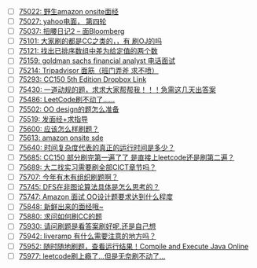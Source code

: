 - [ ] [75022: 野生amazon onsite面经](http://instant.1point3acres.com/thread/75022)
- [ ] [75027: yahoo电面， 第四轮](http://instant.1point3acres.com/thread/75027)
- [ ] [75037: 扭腰日记2 – 面Bloomberg](http://instant.1point3acres.com/thread/75037)
- [ ] [75101: 大家刷的都是CC之类的，，有 刷OJ的吗](http://instant.1point3acres.com/thread/75101)
- [ ] [75121: 找出已排序数组中差为给定值的两个数](http://instant.1point3acres.com/thread/75121)
- [ ] [75159: goldman sachs financial analyst 电话面试](http://instant.1point3acres.com/thread/75159)
- [ ] [75214: Tripadvisor 面筋（班门弄斧 求不喷）](http://instant.1point3acres.com/thread/75214)
- [ ] [75293: CC150 5th Edition Dropbox Link](http://instant.1point3acres.com/thread/75293)
- [ ] [75430: 一道动规的题，求求大家帮帮我！！！急需这几天出答案](http://instant.1point3acres.com/thread/75430)
- [ ] [75486: LeetCode刷不动了……](http://instant.1point3acres.com/thread/75486)
- [ ] [75502: OO design的题怎么准备](http://instant.1point3acres.com/thread/75502)
- [ ] [75519: 发面经+求指导](http://instant.1point3acres.com/thread/75519)
- [ ] [75600: 应该怎么样刷题？](http://instant.1point3acres.com/thread/75600)
- [ ] [75613: amazon onsite sde](http://instant.1point3acres.com/thread/75613)
- [ ] [75640: 时间复杂度代表的真正的运行时间是多少？](http://instant.1point3acres.com/thread/75640)
- [ ] [75685: CC150 部分刷完第一遍了了 是直接上leetcode还是刷第二遍？](http://instant.1point3acres.com/thread/75685)
- [ ] [75689: 大二找实习需要刷全部CICT章节吗？](http://instant.1point3acres.com/thread/75689)
- [ ] [75707: 今年有木有组织刷题啊？](http://instant.1point3acres.com/thread/75707)
- [ ] [75745: DFS在非图论算法具体是怎么思考的？](http://instant.1point3acres.com/thread/75745)
- [ ] [75747: Amazon 面试 OO设计题要求达到什么程度](http://instant.1point3acres.com/thread/75747)
- [ ] [75848: 新鲜出来的面经哦~](http://instant.1point3acres.com/thread/75848)
- [ ] [75880: 求问如何刷CC的题](http://instant.1point3acres.com/thread/75880)
- [ ] [75930: 请问刷题是看答案刷好呢,还是自己想](http://instant.1point3acres.com/thread/75930)
- [ ] [75942: liveramp 有什么需要注意的地方吗？](http://instant.1point3acres.com/thread/75942)
- [ ] [75952: 随时随地刷题，查看运行结果！Compile and Execute Java Online](http://instant.1point3acres.com/thread/75952)
- [ ] [75977: leetcode刷上瘾了...但是无奈刷不动了...](http://instant.1point3acres.com/thread/75977)
